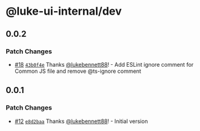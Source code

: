 # @luke-ui-internal/dev

## 0.0.2

### Patch Changes

- [#18](https://github.com/lukebennett88/luke-ui/pull/18)
  [`43b0f4e`](https://github.com/lukebennett88/luke-ui/commit/43b0f4e649793a94fa9fbbc2e9debbdf3a57f3e5)
  Thanks [@lukebennett88](https://github.com/lukebennett88)! - Add ESLint ignore
  comment for Common JS file and remove @ts-ignore comment

## 0.0.1

### Patch Changes

- [#12](https://github.com/lukebennett88/luke-ui/pull/12)
  [`e8d2baa`](https://github.com/lukebennett88/luke-ui/commit/e8d2baa83407431e2ed87d224bce054dde75fac5)
  Thanks [@lukebennett88](https://github.com/lukebennett88)! - Initial version
